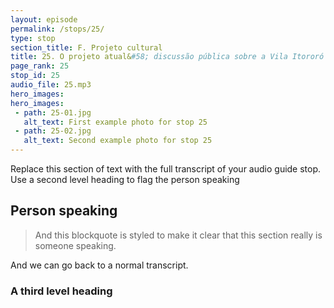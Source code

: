 ```yaml
---
layout: episode
permalink: /stops/25/
type: stop
section_title: F. Projeto cultural
title: 25. O projeto atual&#58; discussão pública sobre a Vila Itororó
page_rank: 25
stop_id: 25
audio_file: 25.mp3
hero_images:
hero_images:
 - path: 25-01.jpg
   alt_text: First example photo for stop 25
 - path: 25-02.jpg
   alt_text: Second example photo for stop 25
---
```


Replace this section of text with the full transcript of your audio guide stop. Use a second level heading to flag the person speaking

## Person speaking

> And this blockquote is styled to make it clear that this section really is someone speaking.

And we can go back to a normal transcript.

### A third level heading

